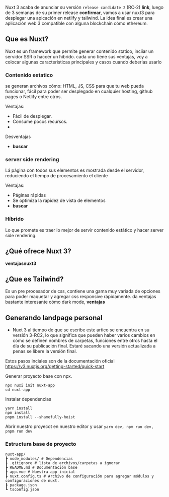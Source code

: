 Nuxt 3 acaba de anunciar su versión `release candidate 2` (RC-2) __link__, luego de 3 semanas de su primer release __confirmar__, vamos a usar nuxt3 para desplegar una apicación en netlify y tailwind. La idea final es crear una aplicación web 3 compatible con alguna blockchain cómo ethereum.

## Que es Nuxt?

Nuxt es un framework que permite generar contenido statico, inciiar un servidor SSR o haccer un hibrido. cada uno tiene sus ventajas, voy a colocar algunas caracteristicas principales y casos cuando deberias usarlo

### Contenido estatico

se generan archivos cómo: HTML, JS, CSS para que tu web pueda funcionar, fácil para poder ser desplegado en cualquier hosting, github pages o Netlify entre otros.

Ventajas:
- Fácil de desplegar.
- Consume pocos recursos.
- 

Desventajas
- __buscar__

### server side rendering

Lá página con todos sus elementos es mostrada desde el servidor, reduciendo el tiempo de procesamiento el cliente

Ventajas:
- Páginas rápidas
- Se optimiza la rapidez de vista de elementos
- __buscar__

### Híbrido

Lo que promete es traer lo mejor de servir contenido estático  y hacer server side rendering.

## ¿Qué ofrece Nuxt 3?

__ventajasnuxt3__


## ¿Que es Tailwind?

Es un pre procesador de css, contiene una gama muy variada de opciones para poder maquetar y agregar css responsive rápidamente. da ventajas bastante interesante cómo dark mode, __ventajas__

## Generando landpage personal

* Nuxt 3 al tiempo de que se escribe este artico se encuentra en su versión 3-RC2, lo que significa que pueden haber varios cambios en cómo se definen nombres de carpetas, funciones entre otros hasta el día de su publicación final. Estaré sacando una versión actualizada a penas se libere la versión final.

Estos pasos inciales son de la documentación oficial https://v3.nuxtjs.org/getting-started/quick-start

Generar proyecto base con npx.

```
npx nuxi init nuxt-app
cd nuxt-app
```


Instalar dependencias

```
yarn install
npm install 
pnpm install --shamefully-hoist
```

Abrir nuestro proyecot en nuestro editor y usar `yarn dev, npm run dev, pnpm run dev`


### Estructura base de proyecto

```
nuxt-app/
┣ node_modules/ # Dependencias
┣ .gitignore # lista de archivos/carpetas a ignorar
┣ README.md # Documentación base
┣ app.vue # Nuestra app inicial
┣ nuxt.config.ts # Archivo de configuración para agregar módulos y configuraciones de nuxt.
┣ package.json 
┗ tsconfig.json
```
